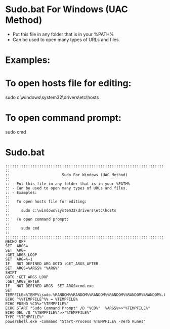 # Sudo.bat For Windows (UAC Method)

- Put this file in any folder that is in your %PATH%
- Can be used to open many types of URLs and files.

# Examples:

# To open hosts file for editing:

   sudo c:\windows\system32\drivers\etc\hosts

# To open command prompt:

   sudo cmd

# Sudo.bat

```
::::::::::::::::::::::::::::::::::::::::::::::::::::::::::::::::::::::::::::::::
::
::                       Sudo For Windows (UAC Method)
::
:: - Put this file in any folder that is in your %PATH%
:: - Can be used to open many types of URLs and files.
:: - Examples:
::
::   To open hosts file for editing:
::
::     sudo c:\windows\system32\drivers\etc\hosts
::
::   To open command prompt:
::
::     sudo cmd
::
::::::::::::::::::::::::::::::::::::::::::::::::::::::::::::::::::::::::::::::::
@ECHO OFF
SET  ARGS=
SET  ARG=
:GET_ARGS_LOOP
SET  ARG=%~1
IF   NOT DEFINED ARG GOTO :GET_ARGS_AFTER
SET  ARGS=%ARGS% "%ARG%"
SHIFT
GOTO :GET_ARGS_LOOP
:GET_ARGS_AFTER
IF   NOT DEFINED ARGS  SET ARGS=cmd.exe
SET  TEMPFILE=%TEMP%\sudo.%RANDOM%%RANDOM%%RANDOM%%RANDOM%%RANDOM%%RANDOM%.bat
ECHO ^%%TEMPFILE^%% = %TEMPFILE%
ECHO PUSHD %CD%>"%TEMPFILE%"
ECHO START "Sudo Command Prompt" /D "%CD%"  %ARGS%>>"%TEMPFILE%"
ECHO DEL /Q "%TEMPFILE%">>"%TEMPFILE%"
TYPE "%TEMPFILE%"
powershell.exe -Command "Start-Process %TEMPFILE% -Verb RunAs"
```
